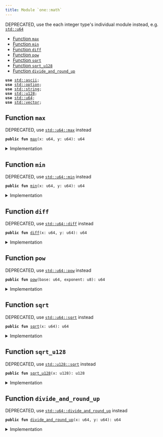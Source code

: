 ```yaml
---
title: Module `one::math`
---
```


DEPRECATED, use the each integer type's individual module instead, e.g. <code><a href="../std/u64.md#std_u64">std::u64</a></code>


-  [Function `max`](#sui_math_max)
-  [Function `min`](#sui_math_min)
-  [Function `diff`](#sui_math_diff)
-  [Function `pow`](#sui_math_pow)
-  [Function `sqrt`](#sui_math_sqrt)
-  [Function `sqrt_u128`](#sui_math_sqrt_u128)
-  [Function `divide_and_round_up`](#sui_math_divide_and_round_up)


<pre><code><b>use</b> <a href="../std/ascii.md#std_ascii">std::ascii</a>;
<b>use</b> <a href="../std/option.md#std_option">std::option</a>;
<b>use</b> <a href="../std/string.md#std_string">std::string</a>;
<b>use</b> <a href="../std/u128.md#std_u128">std::u128</a>;
<b>use</b> <a href="../std/u64.md#std_u64">std::u64</a>;
<b>use</b> <a href="../std/vector.md#std_vector">std::vector</a>;
</code></pre>



<a name="sui_math_max"></a>

## Function `max`

DEPRECATED, use <code><a href="../std/u64.md#std_u64_max">std::u64::max</a></code> instead


<pre><code><b>public</b> <b>fun</b> <a href="../sui/math.md#sui_math_max">max</a>(x: u64, y: u64): u64
</code></pre>



<details>
<summary>Implementation</summary>


<pre><code><b>public</b> <b>fun</b> <a href="../sui/math.md#sui_math_max">max</a>(x: u64, y: u64): u64 {
    x.<a href="../sui/math.md#sui_math_max">max</a>(y)
}
</code></pre>



</details>

<a name="sui_math_min"></a>

## Function `min`

DEPRECATED, use <code><a href="../std/u64.md#std_u64_min">std::u64::min</a></code> instead


<pre><code><b>public</b> <b>fun</b> <a href="../sui/math.md#sui_math_min">min</a>(x: u64, y: u64): u64
</code></pre>



<details>
<summary>Implementation</summary>


<pre><code><b>public</b> <b>fun</b> <a href="../sui/math.md#sui_math_min">min</a>(x: u64, y: u64): u64 {
    x.<a href="../sui/math.md#sui_math_min">min</a>(y)
}
</code></pre>



</details>

<a name="sui_math_diff"></a>

## Function `diff`

DEPRECATED, use <code><a href="../std/u64.md#std_u64_diff">std::u64::diff</a></code> instead


<pre><code><b>public</b> <b>fun</b> <a href="../sui/math.md#sui_math_diff">diff</a>(x: u64, y: u64): u64
</code></pre>



<details>
<summary>Implementation</summary>


<pre><code><b>public</b> <b>fun</b> <a href="../sui/math.md#sui_math_diff">diff</a>(x: u64, y: u64): u64 {
    x.<a href="../sui/math.md#sui_math_diff">diff</a>(y)
}
</code></pre>



</details>

<a name="sui_math_pow"></a>

## Function `pow`

DEPRECATED, use <code><a href="../std/u64.md#std_u64_pow">std::u64::pow</a></code> instead


<pre><code><b>public</b> <b>fun</b> <a href="../sui/math.md#sui_math_pow">pow</a>(base: u64, exponent: u8): u64
</code></pre>



<details>
<summary>Implementation</summary>


<pre><code><b>public</b> <b>fun</b> <a href="../sui/math.md#sui_math_pow">pow</a>(base: u64, exponent: u8): u64 {
    base.<a href="../sui/math.md#sui_math_pow">pow</a>(exponent)
}
</code></pre>



</details>

<a name="sui_math_sqrt"></a>

## Function `sqrt`

DEPRECATED, use <code><a href="../std/u64.md#std_u64_sqrt">std::u64::sqrt</a></code> instead


<pre><code><b>public</b> <b>fun</b> <a href="../sui/math.md#sui_math_sqrt">sqrt</a>(x: u64): u64
</code></pre>



<details>
<summary>Implementation</summary>


<pre><code><b>public</b> <b>fun</b> <a href="../sui/math.md#sui_math_sqrt">sqrt</a>(x: u64): u64 {
    x.<a href="../sui/math.md#sui_math_sqrt">sqrt</a>()
}
</code></pre>



</details>

<a name="sui_math_sqrt_u128"></a>

## Function `sqrt_u128`

DEPRECATED, use <code><a href="../std/u128.md#std_u128_sqrt">std::u128::sqrt</a></code> instead


<pre><code><b>public</b> <b>fun</b> <a href="../sui/math.md#sui_math_sqrt_u128">sqrt_u128</a>(x: u128): u128
</code></pre>



<details>
<summary>Implementation</summary>


<pre><code><b>public</b> <b>fun</b> <a href="../sui/math.md#sui_math_sqrt_u128">sqrt_u128</a>(x: u128): u128 {
    x.<a href="../sui/math.md#sui_math_sqrt">sqrt</a>()
}
</code></pre>



</details>

<a name="sui_math_divide_and_round_up"></a>

## Function `divide_and_round_up`

DEPRECATED, use <code><a href="../std/u64.md#std_u64_divide_and_round_up">std::u64::divide_and_round_up</a></code> instead


<pre><code><b>public</b> <b>fun</b> <a href="../sui/math.md#sui_math_divide_and_round_up">divide_and_round_up</a>(x: u64, y: u64): u64
</code></pre>



<details>
<summary>Implementation</summary>


<pre><code><b>public</b> <b>fun</b> <a href="../sui/math.md#sui_math_divide_and_round_up">divide_and_round_up</a>(x: u64, y: u64): u64 {
    x.<a href="../sui/math.md#sui_math_divide_and_round_up">divide_and_round_up</a>(y)
}
</code></pre>



</details>
